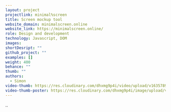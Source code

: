 ```yaml
---
layout: project
projectlink: minimal%screen
title: Screen mockup tool
website_domain: minimalscreen.online
website_link: https://minimalscreen.online/
role: Design and development
technology: Javascript, DOM
images:
shortDesript: ""
github_project: ""
examples: []
weight: 400
behance: ""
thumb: ""
authors:
  - Simon
video-thumb: https://res.cloudinary.com/dhxmg9p4i/video/upload/v1635789863/loners/Tutoral-1.mp4
video-thumb-poster: https://res.cloudinary.com/dhxmg9p4i/image/upload/v1635854823/loners/vk-_2021-11-02_at_13.06.29.jpg
---
```


..
